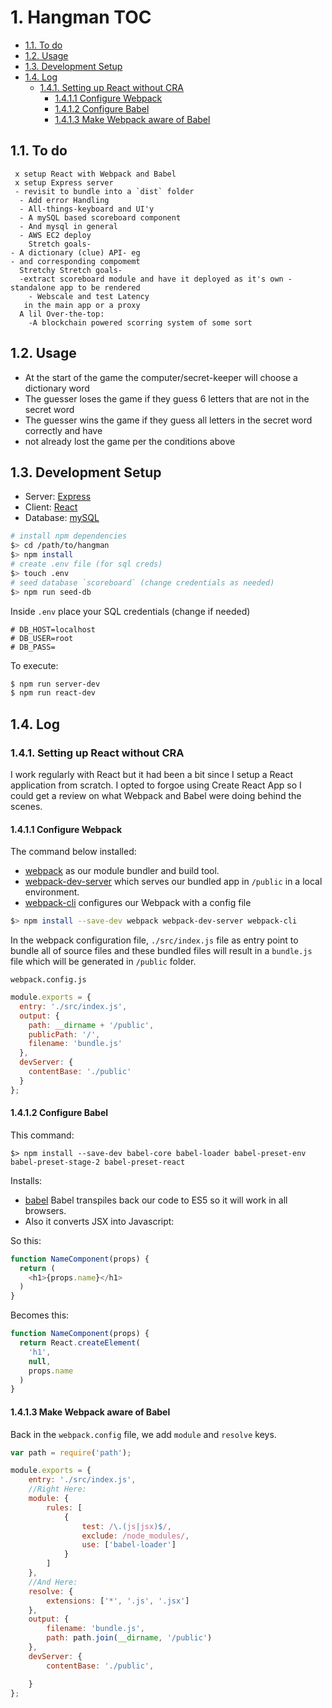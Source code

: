 # 1. Hangman TOC

  - [1.1. To do](#11-to-do)
  - [1.2. Usage](#12-usage)
  - [1.3. Development Setup](#13-development-setup)
  - [1.4. Log](#14-log)
    - [1.4.1. Setting up React without CRA](#141-setting-up-react-without-CRA)
      - [1.4.1.1 Configure Webpack](#1411-configure-webpack)
      - [1.4.1.2 Configure Babel](#1412-configure-babel)
      - [1.4.1.3 Make Webpack aware of Babel](#1413-make-webpack-aware-of-babel)


 ## 1.1. To do

```
 x setup React with Webpack and Babel
 x setup Express server
 - revisit to bundle into a `dist` folder
  - Add error Handling
  - All-things-keyboard and UI'y
  - A mySQL based scoreboard component
  - And mysql in general
  - AWS EC2 deploy
	Stretch goals-
- A dictionary (clue) API- eg
- and corresponding compomemt
  Stretchy Stretch goals-
  -extract scoreboard module and have it deployed as it's own -standalone app to be rendered
	- Webscale and test Latency
   in the main app or a proxy
  A lil Over-the-top:
	-A blockchain powered scorring system of some sort

```


## 1.2. Usage

- At the start of the game the computer/secret-keeper will choose a dictionary word
- The guesser loses the game if they guess 6 letters that are not in the secret word
- The guesser wins the game if they guess all letters in the secret word correctly and have
- not already lost the game per the conditions above

## 1.3. Development Setup

- Server: [Express](http://expressjs.com/)
- Client: [React](http://reactjs.org/)
- Database: [mySQL](https://dev.mysql.com/doc/refman/5.7/en/)

```sh
# install npm dependencies
$> cd /path/to/hangman
$> npm install
# create .env file (for sql creds)
$> touch .env
# seed database `scoreboard` (change credentials as needed)
$> npm run seed-db
```

Inside `.env` place your SQL credentials (change if needed)
```
# DB_HOST=localhost
# DB_USER=root
# DB_PASS=
```

To execute:

```sh
$ npm run server-dev
$ npm run react-dev
```

## 1.4. Log

### 1.4.1. Setting up React without CRA

I work regularly with React but it had been a bit since I setup a React application from scratch.
I opted to forgoe using Create React App so I could get a review on what Webpack and Babel were doing behind the scenes.

#### 1.4.1.1 Configure Webpack
The command below installed:
- [webpack](https://webpack.js.org) as our module bundler and build tool.
- [webpack-dev-server](https://webpack.js.org/configuration/dev-server/) which serves our bundled app in `/public` in a local environment.
- [webpack-cli](https://webpack-gatsby.netlify.com/api/cli/) configures our Webpack with a config file

``` sh
$> npm install --save-dev webpack webpack-dev-server webpack-cli
```
In the webpack configuration file, `./src/index.js` file as entry point to bundle all of source files and these bundled files will result in a `bundle.js` file which will be generated in `/public` folder.

```
webpack.config.js
```
``` js
module.exports = {
  entry: './src/index.js',
  output: {
    path: __dirname + '/public',
    publicPath: '/',
    filename: 'bundle.js'
  },
  devServer: {
    contentBase: './public'
  }
};

```

#### 1.4.1.2 Configure Babel

This command:
```
$> npm install --save-dev babel-core babel-loader babel-preset-env babel-preset-stage-2 babel-preset-react
```
Installs:
- [babel](https://babeljs.io) Babel transpiles back our code to ES5 so it will work in all browsers.
- Also it converts JSX into Javascript:

So this:
```js
function NameComponent(props) {
  return (
    <h1>{props.name}</h1>
  )
}
```

Becomes this:
```js
function NameComponent(props) {
  return React.createElement(
    'h1',
    null,
    props.name
  )
}
```
#### 1.4.1.3 Make Webpack aware of Babel

Back in the `webpack.config` file, we add `module` and `resolve` keys.

``` js
var path = require('path');

module.exports = {
    entry: './src/index.js',
    //Right Here:
    module: {
        rules: [
            {
                test: /\.(js|jsx)$/,
                exclude: /node_modules/,
                use: ['babel-loader']
            }
        ]
    },
    //And Here:
    resolve: {
        extensions: ['*', '.js', '.jsx']
    },
    output: {
        filename: 'bundle.js',
        path: path.join(__dirname, '/public')
    },
    devServer: {
        contentBase: './public',

    }
};

```


<!-- All hail this article

https://stackoverflow.com/questions/21895233/how-in-node-to-split-string-by-newline-n -->